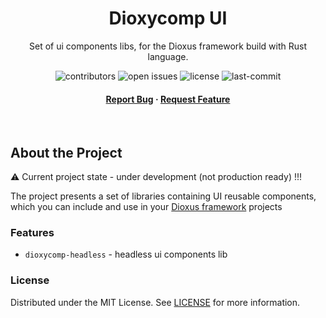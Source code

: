  <div align="center">

  <!--<img src="assets/logo.png" alt="logo" width="200" height="auto" />-->
  <h1>Dioxycomp UI</h1>
  
  <p>
   Set of ui components libs, for the
      <a href="https://dioxuslabs.com" style="text-decoration: none !important;"> Dioxus framework</a>
      build with Rust language. 
  </p>
  
<!-- Badges -->
<p>
  <a href="https://github.com/kirildi/dioxycomp-ui/graphs/contributors" style="text-decoration: none !important;">
    <img src="https://img.shields.io/github/contributors/kirildi/dioxycomp-ui" alt="contributors" />
  </a>
  <!--
  <a href="https://github.com/kirildi/dioxycomp-ui/network/members">
    <img src="https://img.shields.io/github/forks/kirildi/dioxycomp-ui" alt="forks" />
  </a>
  <a href="https://github.com/Louis3797/awesome-readme-template/stargazers">
    <img src="https://img.shields.io/github/stars/Louis3797/awesome-readme-template" alt="stars" />
  </a>-->
  <a href="https://github.com/kirildi/dioxycomp-ui/issues/" style="text-decoration: none !important;">
    <img src="https://img.shields.io/github/issues/kirildi/dioxycomp-ui?color=%23c55020" alt="open issues" />
  </a>
  <a href="https://github.com/kirildi/dioxycomp-ui/blob/master/LICENSE" style="text-decoration: none !important;">
    <img src="https://img.shields.io/github/license/kirildi/dioxycomp-ui?color=%232060c0" alt="license" />
  </a>
  <a href="" style="text-decoration: none !important;">
   <img alt="last-commit" src="https://img.shields.io/github/last-commit/kirildi/dioxycomp-ui/main?color=lightblue">
  </a>
</p>
   
<h4>
    <!--<a href="https://github.com/Louis3797/awesome-readme-template/">View Demo</a>
  <span> · </span>
    <a href="https://github.com/Louis3797/awesome-readme-template">Documentation</a>
  <span> · </span>-->
    <a href="https://github.com/kirildi/dioxycomp-ui/issues/">Report Bug</a>
  <span> · </span>
    <a href="https://github.com/kirildi/dioxycomp-ui/issues/">Request Feature</a>
  </h4>
</div>

<br />

<!-- Table of Contents -->
<!-- # :notebook_with_decorative_cover: Table of Contents

- [About the Project](#star2-about-the-project)
  * [Screenshots](#camera-screenshots)
  * [Tech Stack](#space_invader-tech-stack)
  * [Features](#dart-features)
  * [Color Reference](#art-color-reference)
  * [Environment Variables](#key-environment-variables)
- [Getting Started](#toolbox-getting-started)
  * [Prerequisites](#bangbang-prerequisites)
  * [Installation](#gear-installation)
  * [Running Tests](#test_tube-running-tests)
  * [Run Locally](#running-run-locally)
  * [Deployment](#triangular_flag_on_post-deployment)
- [Usage](#eyes-usage)
- [Roadmap](#compass-roadmap)
- [Contributing](#wave-contributing)
  * [Code of Conduct](#scroll-code-of-conduct)
- [FAQ](#grey_question-faq)
- [License](#warning-license)
- [Contact](#handshake-contact)
- [Acknowledgements](#gem-acknowledgements)

  -->

<!-- About the Project -->
## About the Project

:warning: Current project state - under development (not production ready) !!!

The project presents a set of libraries containing UI reusable components, which you can include and use in your [Dioxus framework](https://dioxuslabs.com) projects
 

<!-- Screenshots -->
<!--### :camera: Screenshots

<div align="center"> 
  <img src="https://placehold.co/600x400?text=Your+Screenshot+here" alt="screenshot" />
</div> -->


<!-- TechStack -->
<!-- ### :space_invader: Tech Stack

<details>
  <summary>Client</summary>
  <ul>
    <li><a href="https://www.typescriptlang.org/">Typescript</a></li>
    <li><a href="https://nextjs.org/">Next.js</a></li>
    <li><a href="https://reactjs.org/">React.js</a></li>
    <li><a href="https://tailwindcss.com/">TailwindCSS</a></li>
  </ul>
</details>

<details>
  <summary>Server</summary>
  <ul>
    <li><a href="https://www.typescriptlang.org/">Typescript</a></li>
    <li><a href="https://expressjs.com/">Express.js</a></li>
    <li><a href="https://go.dev/">Golang</a></li>
    <li><a href="https://nestjs.com/">Nest.js</a></li>
    <li><a href="https://socket.io/">SocketIO</a></li>
    <li><a href="https://www.prisma.io/">Prisma</a></li>    
    <li><a href="https://www.apollographql.com/">Apollo</a></li>
    <li><a href="https://graphql.org/">GraphQL</a></li>
  </ul>
</details>

<details>
<summary>Database</summary>
  <ul>
    <li><a href="https://www.mysql.com/">MySQL</a></li>
    <li><a href="https://www.postgresql.org/">PostgreSQL</a></li>
    <li><a href="https://redis.io/">Redis</a></li>
    <li><a href="https://neo4j.com/">Neo4j</a></li>
    <li><a href="https://www.mongodb.com/">MongoDB</a></li>
  </ul>
</details>

<details>
<summary>DevOps</summary>
  <ul>
    <li><a href="https://www.docker.com/">Docker</a></li>
    <li><a href="https://www.jenkins.io/">Jenkins</a></li>
    <li><a href="https://circleci.com/">CircleCLI</a></li>
  </ul>
</details>
-->
<!-- Features -->
### Features

- `dioxycomp-headless` - headless ui components lib
  

<!-- Color Reference -->
<!--### :art: Color Reference

| Color             | Hex                                                                |
| ----------------- | ------------------------------------------------------------------ |
| Primary Color | ![#222831](https://via.placeholder.com/10/222831?text=+) #222831 |
| Secondary Color | ![#393E46](https://via.placeholder.com/10/393E46?text=+) #393E46 |
| Accent Color | ![#00ADB5](https://via.placeholder.com/10/00ADB5?text=+) #00ADB5 |
| Text Color | ![#EEEEEE](https://via.placeholder.com/10/EEEEEE?text=+) #EEEEEE |
-->

<!-- Env Variables -->
<!--### :key: Environment Variables

To run this project, you will need to add the following environment variables to your .env file

`API_KEY`

`ANOTHER_API_KEY`
-->
<!-- Getting Started -->
<!--## 	:toolbox: Getting Started
-->
<!-- Prerequisites -->
<!--### :bangbang: Prerequisites

This project uses Yarn as package manager

```bash
 npm install --global yarn
```
-->
<!-- Installation -->
<!-- ### :gear: Installation

Install my-project with npm

```bash
  yarn install my-project
  cd my-project
```
   -->
<!-- Running Tests -->
<!--### :test_tube: Running Tests

To run tests, run the following command

```bash
  yarn test test
```
-->
<!-- Run Locally -->
<!--### :running: Run Locally

Clone the project

```bash
  git clone https://github.com/Louis3797/awesome-readme-template.git
```

Go to the project directory

```bash
  cd my-project
```

Install dependencies

```bash
  yarn install
```

Start the server

```bash
  yarn start
```

-->
<!-- Deployment -->
<!-- ### :triangular_flag_on_post: Deployment

To deploy this project run

```bash
  yarn deploy
```


<!-- Usage -->
<!-- ## :eyes: Usage

Use this space to tell a little more about your project and how it can be used. Show additional screenshots, code samples, demos or link to other resources.


```javascript
import Component from 'my-project'

function App() {
  return <Component />
}
```
-->
<!-- Roadmap -->
<!--## :compass: Roadmap

* [x] Todo 1
* [ ] Todo 2

-->
<!-- Contributing -->
<!-- ## :wave: Contributing

<a href="https://github.com/Louis3797/awesome-readme-template/graphs/contributors">
  <img src="https://contrib.rocks/image?repo=Louis3797/awesome-readme-template" />
</a>


Contributions are always welcome!

See `contributing.md` for ways to get started.

-->
<!-- Code of Conduct -->
<!--### :scroll: Code of Conduct

Please read the [Code of Conduct](https://github.com/Louis3797/awesome-readme-template/blob/master/CODE_OF_CONDUCT.md)
-->
<!-- FAQ -->
<!--## :grey_question: FAQ

- Question 1

  + Answer 1

- Question 2

  + Answer 2

-->
<!-- License -->
### License

Distributed under the MIT License. See [LICENSE](https://github.com/kirildi/dioxycomp-ui/blob/main/LICENSE) for more information.


<!-- Contact -->
<!-- ## :handshake: Contact

Your Name - [@twitter_handle](https://twitter.com/twitter_handle) - email@email_client.com

Project Link: [https://github.com/Louis3797/awesome-readme-template](https://github.com/Louis3797/awesome-readme-template)

-->
<!-- Acknowledgments -->
<!-- ## :gem: Acknowledgements

Use this section to mention useful resources and libraries that you have used in your projects.

 - [Shields.io](https://shields.io/)
 - [Awesome README](https://github.com/matiassingers/awesome-readme)
 - [Emoji Cheat Sheet](https://github.com/ikatyang/emoji-cheat-sheet/blob/master/README.md#travel--places)
 - [Readme Template](https://github.com/othneildrew/Best-README-Template)
-->
